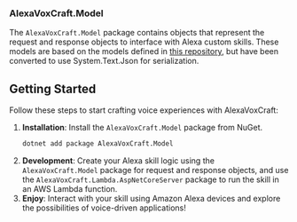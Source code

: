 ### AlexaVoxCraft.Model

The `AlexaVoxCraft.Model` package contains objects that represent the request and response objects to interface with Alexa custom skills. These models are based on the models defined in [this repository](https://github.com/timheuer/alexa-skills-dotnet), but have been converted to use System.Text.Json for serialization.

## Getting Started

Follow these steps to start crafting voice experiences with AlexaVoxCraft:

1. **Installation**: Install the `AlexaVoxCraft.Model` package from NuGet.
   ```bash
   dotnet add package AlexaVoxCraft.Model
2. **Development**: Create your Alexa skill logic using the `AlexaVoxCraft.Model` package for request and response objects, and use the `AlexaVoxCraft.Lambda.AspNetCoreServer` package to run the skill in an AWS Lambda function.
4. **Enjoy**: Interact with your skill using Amazon Alexa devices and explore the possibilities of voice-driven applications!
